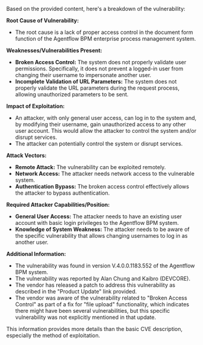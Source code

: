 Based on the provided content, here's a breakdown of the vulnerability:

**Root Cause of Vulnerability:**

*   The root cause is a lack of proper access control in the document form function of the Agentflow BPM enterprise process management system.

**Weaknesses/Vulnerabilities Present:**

*   **Broken Access Control:** The system does not properly validate user permissions. Specifically, it does not prevent a logged-in user from changing their username to impersonate another user.
*   **Incomplete Validation of URL Parameters:** The system does not properly validate the URL parameters during the request process, allowing unauthorized parameters to be sent.

**Impact of Exploitation:**

*   An attacker, with only general user access, can log in to the system and, by modifying their username, gain unauthorized access to any other user account. This would allow the attacker to control the system and/or disrupt services.
*   The attacker can potentially control the system or disrupt services.

**Attack Vectors:**

*   **Remote Attack:** The vulnerability can be exploited remotely.
*   **Network Access:** The attacker needs network access to the vulnerable system.
*   **Authentication Bypass:** The broken access control effectively allows the attacker to bypass authentication.

**Required Attacker Capabilities/Position:**

*   **General User Access:** The attacker needs to have an existing user account with basic login privileges to the Agentflow BPM system.
*   **Knowledge of System Weakness:** The attacker needs to be aware of the specific vulnerability that allows changing usernames to log in as another user.

**Additional Information:**
*   The vulnerability was found in version V.4.0.0.1183.552 of the Agentflow BPM system.
*   The vulnerability was reported by Alan Chung and Kaibro (DEVCORE).
*   The vendor has released a patch to address this vulnerability as described in the "Product Update" link provided.
* The vendor was aware of the vulnerability related to "Broken Access Control" as part of a fix for "file upload" functionality, which indicates there might have been several vulnerabilities, but this specific vulnerability was not explicitly mentioned in that update.

This information provides more details than the basic CVE description, especially the method of exploitation.